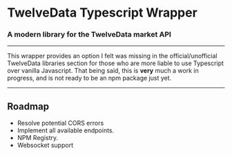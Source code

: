 # TwelveData Typescript Wrapper
### A modern library for the TwelveData market API
---------

This wrapper provides an option I felt was missing in the official/unofficial TwelveData libraries section for those who are more liable to use Typescript over vanilla Javascript. That being said, this is **very** much a work in progress, and is not ready to be an npm package just yet. 

---
## Roadmap
- Resolve potential CORS errors
- Implement all available endpoints.
- NPM Registry.
- Websocket support
